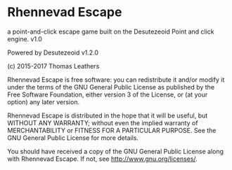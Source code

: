 #   Rhennevad Escape
a point-and-click escape game built on the Desutezeoid Point and click engine.
v1.0

Powered by Desutezeoid v1.2.0
 
(c) 2015-2017 Thomas Leathers      


Rhennevad Escape is free software: you can redistribute it and/or modify
it under the terms of the GNU General Public License as published by
the Free Software Foundation, either version 3 of the License, or
(at your option) any later version.
      
Rhennevad Escape is distributed in the hope that it will be useful,
but WITHOUT ANY WARRANTY; without even the implied warranty of
MERCHANTABILITY or FITNESS FOR A PARTICULAR PURPOSE.  See the
GNU General Public License for more details.
       
You should have received a copy of the GNU General Public License
along with Rhennevad Escape.  If not, see <http://www.gnu.org/licenses/>.
